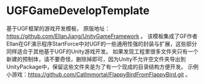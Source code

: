# UGFGameDevelopTemplate
基于UGF框架的游戏开发模板，
原版地址：https://github.com/EllanJiang/UnityGameFramework 。
该模板集成了GF作者Ellan在GF演示程序StartForce中对UGF的一些通用性强的封装与扩展，这些部分同样适合于其他基于UGF的Unity游戏开发。
如果发现工程里很多文件夹只有一个新建的预制体，请不要奇怪，删除掉即可，因为Unity不允许空文件夹导出到UnityPackage中，保留这些文件夹是为了有一个现成的目录结构方便开发。
示例小游戏：https://github.com/CatImmortal/FlappyBirdFromFlappyBird.git 。
